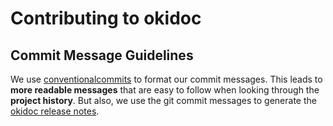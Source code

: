 # Contributing to okidoc

## Commit Message Guidelines

We use [conventionalcommits](https://conventionalcommits.org) to format our commit messages. This leads to **more
readable messages** that are easy to follow when looking through the **project history**. But also,
we use the git commit messages to generate the [okidoc release notes](https://github.com/wix/okidoc/releases).
